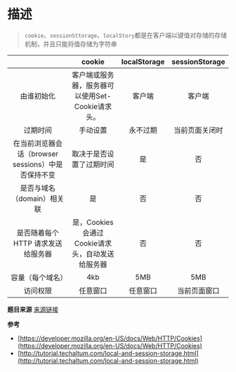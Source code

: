 # 描述

> `cookie`、`sessionSttorage`、`localStory`都是在客户端以键值对存储的存储机制，并且只能将值存储为字符串

|  | cookie | localStorage | sessionStorage |
|:--------:|:--------:|:--------:|:--------:|
|由谁初始化|客户端或服务器，服务器可以使用Set-Cookie请求头。|客户端|客户端|		
 |过期时间|手动设置	|永不过期|当前页面关闭时|
|在当前浏览器会话（browser sessions）中是否保持不变|取决于是否设置了过期时间|是|否|
|是否与域名（domain）相关联|是|否|否|
|是否随着每个 HTTP 请求发送给服务器|是，Cookies 会通过Cookie请求头，自动发送给服务器|否|否|
|容量（每个域名）|4kb|5MB|5MB|
|访问权限|任意窗口|任意窗口|当前页面窗口|

**题目来源**
[来源链接](https://github.com/yangshun/front-end-interview-handbook/blob/master/Translations/Chinese/README.md)

**参考**
- [https://developer.mozilla.org/en-US/docs/Web/HTTP/Cookies](https://developer.mozilla.org/en-US/docs/Web/HTTP/Cookies)
- [http://tutorial.techaltum.com/local-and-session-storage.html](http://tutorial.techaltum.com/local-and-session-storage.html)